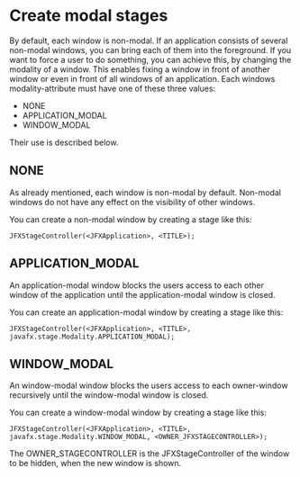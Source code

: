 # Create modal stages
By default, each window is non-modal. If an application consists of several non-modal windows, you can bring each of them into the foreground. If you want to force a user to do something, you can achieve this, by changing the modality of a window. This enables fixing a window in front of another window or even in front of all windows of an application. Each windows modality-attribute must have one of these three values:
- NONE
- APPLICATION_MODAL
- WINDOW_MODAL  

Their use is described below.

## NONE
As already mentioned, each window is non-modal by default. Non-modal windows do not have any effect on the visibility of other windows.

You can create a non-modal window by creating a stage like this:
```
JFXStageController(<JFXApplication>, <TITLE>);
```

## APPLICATION_MODAL
An application-modal window blocks the users access to each other window of the application until the application-modal window is closed.

You can create an application-modal window by creating a stage like this:
```
JFXStageController(<JFXApplication>, <TITLE>, javafx.stage.Modality.APPLICATION_MODAL);
```
## WINDOW_MODAL
An window-modal window blocks the users access to each owner-window recursively until the window-modal window is closed.

You can create a window-modal window by creating a stage like this:
```
JFXStageController(<JFXApplication>, <TITLE>, javafx.stage.Modality.WINDOW_MODAL, <OWNER_JFXSTAGECONTROLLER>);
```
The OWNER_STAGECONTROLLER is the JFXStageController of the window to be hidden, when the new window is shown.
